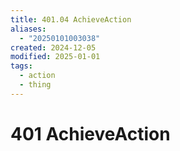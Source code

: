 ```yaml
---
title: 401.04 AchieveAction
aliases:
  - "20250101003038"
created: 2024-12-05
modified: 2025-01-01
tags:
  - action
  - thing
---
```

# 401 AchieveAction
